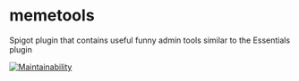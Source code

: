 # memetools
Spigot plugin that contains useful funny admin tools similar to the Essentials plugin

[![Maintainability](https://api.codeclimate.com/v1/badges/24f5d182a933f6e6a669/maintainability)](https://codeclimate.com/github/michaelpeterswa/memetools/maintainability)

